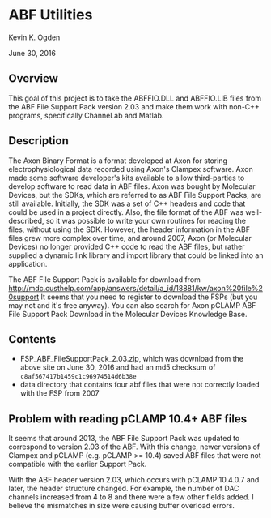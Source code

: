 ABF Utilities
==========================================================================

Kevin K. Ogden

June 30, 2016


Overview
--------------------------------------------------------------------------

This goal of this project is to take the ABFFIO.DLL and ABFFIO.LIB files from
the ABF File Support Pack version 2.03 and make them work with non-C++ programs,
specifically ChanneLab and Matlab.


Description
--------------------------------------------------------------------------

The Axon Binary Format is a format developed at Axon for storing
electrophysiological data recorded using Axon's Clampex software.  Axon made
some software developer's kits available to allow third-parties to develop
software to read data in ABF files. Axon was bought by Molecular Devices, but
the SDKs, which are referred to as ABF File Support Packs, are still available.
Initially, the SDK was a set of C++ headers and code that could be used in a
project directly.  Also, the file format of the ABF was well-described, so it
was possible to write your own routines for reading the files, without using the
SDK. However, the header information in the ABF files grew more complex over
time, and around 2007, Axon (or Molecular Devices) no longer provided C++ code
to read the ABF files, but rather supplied a dynamic link library and import
library that could be linked into an application.

The ABF File Support Pack is available for download from
http://mdc.custhelp.com/app/answers/detail/a_id/18881/kw/axon%20file%20support
It seems that you need to register to download the FSPs (but you may not and
it's free anyway).  You can also search for Axon pCLAMP ABF File Support Pack
Download in the Molecular Devices Knowledge Base.


Contents
--------------------------------------------------------------------------

* FSP_ABF_FileSupportPack_2.03.zip, which was download from the above site on
  June 30, 2016 and had an md5 checksum of `c8af567417b1459c1c96974514d6b38e`
* data directory that contains four abf files that were not correctly loaded
  with the FSP from 2007


Problem with reading pCLAMP 10.4+ ABF files
-------------------------------------------

It seems that around 2013, the ABF File Support Pack was updated to correspond
to version 2.03 of the ABF.  With this change, newer versions of Clampex and
pCLAMP (e.g. pCLAMP >= 10.4) saved ABF files that were not compatible with the
earlier Support Pack.

With the ABF header version 2.03, which occurs with pCLAMP 10.4.0.7 and later,
the header structure changed.  For example, the number of DAC channels increased
from 4 to 8 and there were a few other fields added. I believe the mismatches in
size were causing buffer overload errors.
